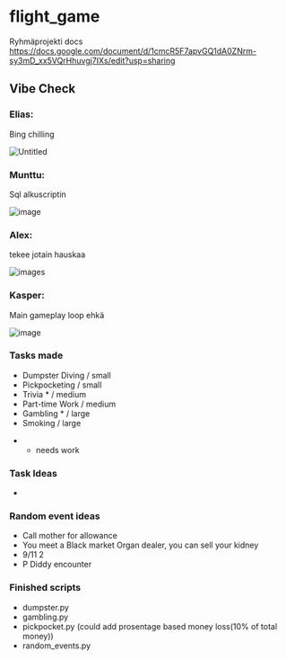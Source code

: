 # flight_game
Ryhmäprojekti
docs https://docs.google.com/document/d/1cmcR5F7apvGQ1dA0ZNrm-sy3mD_xx5VQrHhuvgj7IXs/edit?usp=sharing
## Vibe Check
### Elias:
Bing chilling

![Untitled](https://github.com/user-attachments/assets/fd25a7f8-191b-4f4b-af0a-1f464d80a1df)

### Munttu:
Sql alkuscriptin

![image](https://github.com/user-attachments/assets/67646492-3f91-447e-a93e-1ab4957585e5)


### Alex: 
tekee jotain hauskaa

![images](https://github.com/user-attachments/assets/23d8bfc7-a1e5-4806-bb7b-d1505c06d6a3)

### Kasper: 
Main gameplay loop ehkä

![image](https://github.com/user-attachments/assets/e1050929-a54e-4af6-ba68-8142ed86f489)

### Tasks made

- Dumpster Diving  / small
- Pickpocketing / small
- Trivia * / medium
- Part-time Work / medium
- Gambling * / large
- Smoking / large
* - needs work
### Task Ideas
- 
### Random event ideas
- Call mother for allowance
- You meet a Black market Organ dealer, you can sell your kidney
- 9/11 2
- P Diddy encounter

### Finished scripts
- dumpster.py
- gambling.py
- pickpocket.py (could add prosentage based money loss(10% of total money))
- random_events.py